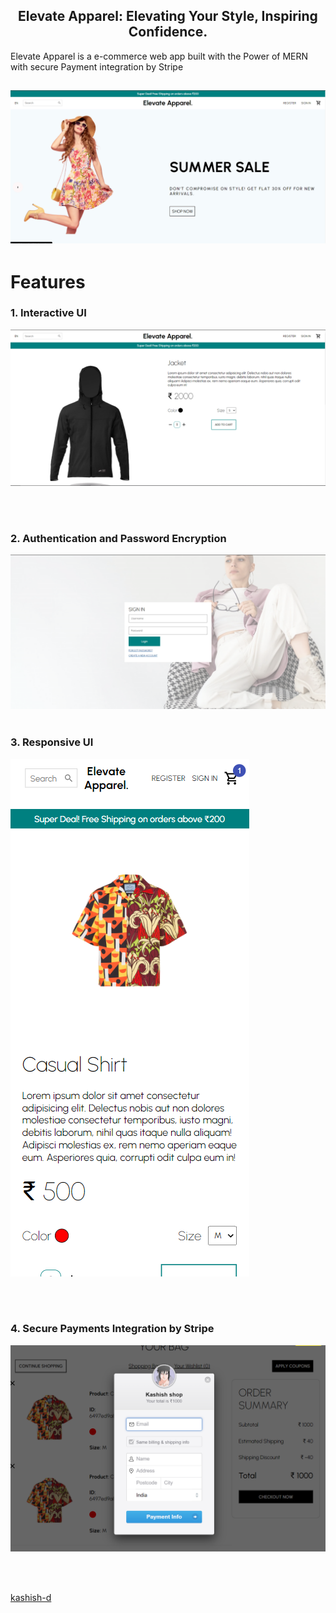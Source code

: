 <h2 align="center">
    Elevate Apparel: Elevating Your Style, Inspiring Confidence.
 </h2>

Elevate Apparel is a e-commerce web app built with the Power of MERN
with secure Payment integration by Stripe

## ![](https://github.com/kashish-d/Elevate/blob/main/client/images/1.png?raw=true)

# Features

### 1. Interactive UI

![](https://github.com/kashish-d/Elevate/blob/main/client/images/2.png?raw=true)

<br></br>

### 2. Authentication and Password Encryption

![](https://github.com/kashish-d/Elevate/blob/main/client/images/3.png?raw=true)
<br></br>

### 3. Responsive UI

![](https://github.com/kashish-d/Elevate/blob/main/client/images/4.png?raw=true)

<br></br>

### 4. Secure Payments Integration by Stripe

![](https://github.com/kashish-d/Elevate/blob/main/client/images/5.png?raw=true)

<br></br>

[kashish-d](https://github.com/kashish-d)
